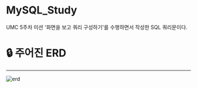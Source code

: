 # MySQL_Study

UMC 5주차 미션 '화면을 보고 쿼리 구성하기'를 수행하면서 작성한 SQL 쿼리문이다.   




# 🔒 주어진 ERD
-------------
![erd](https://github.com/JangYouJung/MySQL_Study/assets/80906691/8cc18cc4-6ae8-4140-9766-c22688122138)




